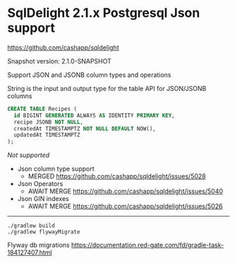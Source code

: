 # SqlDelight 2.1.x Postgresql Json support 

https://github.com/cashapp/sqldelight

Snapshot version: 2.1.0-SNAPSHOT

Support JSON and JSONB column types and operations

String is the input and output type for the table API for JSON/JSONB columns

```sql
CREATE TABLE Recipes (
  id BIGINT GENERATED ALWAYS AS IDENTITY PRIMARY KEY,
  recipe JSONB NOT NULL,
  createdAt TIMESTAMPTZ NOT NULL DEFAULT NOW(),
  updatedAt TIMESTAMPTZ
);
```

*Not supported*
* Json column type support
  * MERGED https://github.com/cashapp/sqldelight/issues/5028
* Json Operators
  * AWAIT MERGE https://github.com/cashapp/sqldelight/issues/5040
* Json GIN indexes
  * AWAIT MERGE https://github.com/cashapp/sqldelight/issues/5026

----

```shell
./gradlew build
./gradlew flywayMigrate
```

Flyway db migrations
https://documentation.red-gate.com/fd/gradle-task-184127407.html
